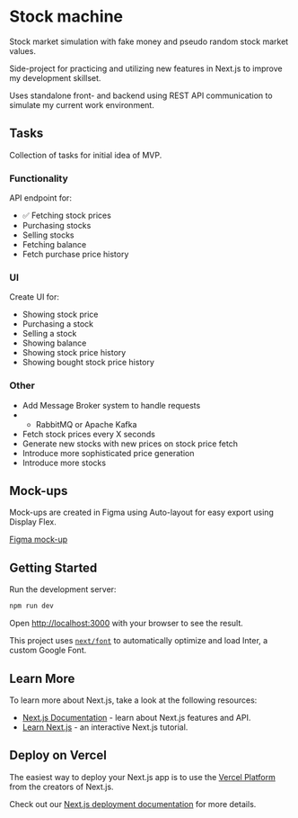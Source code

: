 # Stock machine
Stock market simulation with fake money and pseudo random stock market values.

Side-project for practicing and utilizing new features in Next.js to improve my development skillset.

Uses standalone front- and backend using REST API communication to simulate my current work environment.

## Tasks
Collection of tasks for initial idea of MVP.

### Functionality
API endpoint for:
- ✅ Fetching stock prices
- Purchasing stocks
- Selling stocks
- Fetching balance
- Fetch purchase price history

### UI
Create UI for:
- Showing stock price
- Purchasing a stock
- Selling a stock
- Showing balance
- Showing stock price history
- Showing bought stock price history

### Other
- Add Message Broker system to handle requests
- - RabbitMQ or Apache Kafka
- Fetch stock prices every X seconds
- Generate new stocks with new prices on stock price fetch
- Introduce more sophisticated price generation
- Introduce more stocks


## Mock-ups
Mock-ups are created in Figma using Auto-layout for easy export using Display Flex.

[Figma mock-up](https://www.figma.com/file/oZxCawkPBJTqiopeM8U5RI/Hobby)

## Getting Started
Run the development server:

```bash
npm run dev
```

Open [http://localhost:3000](http://localhost:3000) with your browser to see the result.

This project uses [`next/font`](https://nextjs.org/docs/basic-features/font-optimization) to automatically optimize and load Inter, a custom Google Font.

## Learn More
To learn more about Next.js, take a look at the following resources:

- [Next.js Documentation](https://nextjs.org/docs) - learn about Next.js features and API.
- [Learn Next.js](https://nextjs.org/learn) - an interactive Next.js tutorial.

## Deploy on Vercel
The easiest way to deploy your Next.js app is to use the [Vercel Platform](https://vercel.com/new) from the creators of Next.js.

Check out our [Next.js deployment documentation](https://nextjs.org/docs/deployment) for more details.
